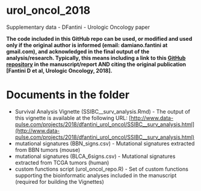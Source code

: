 # urol_oncol_2018
Supplementary data - DFantini - Urologic Oncology paper

**The code included in this GitHub repo can be used, or modified and used only if the original author is informed (email: damiano.fantini at gmail.com), and acknowledged in the final output of the analysis/research. Typically, this means including a link to this [GitHub repository](https://www.github.com/dami82/urol_oncol_2018) in the manuscript/report AND citing the original publication [Fantini D et al, Urologic Oncology, 2018].**

# Documents in the folder
- Survival Analysis Vignette (SSIBC__surv_analysis.Rmd) - The output of this vignette is available at the following URL: [http://www.data-pulse.com/projects/2018/dfantini_urol_oncol/SSIBC__surv_analysis.html](http://www.data-pulse.com/projects/2018/dfantini_urol_oncol/SSIBC__surv_analysis.html)
- mutational signatures (BBN_signs.csv) - Mutational signatures extracted from BBN tumors (mouse)
- mutational signatures (BLCA_6signs.csv) - Mutational signatures extracted from TCGA tumors (human)
- custom functions script (urol_oncol_repo.R) - Set of custom functions supporting the bioinformatic analyses included in the manuscript (required for building the Vignettes)


